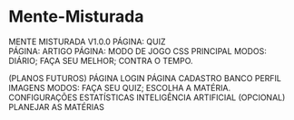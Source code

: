 # Mente-Misturada
MENTE MISTURADA V1.0.0
PÁGINA: QUIZ <br>
PÁGINA: ARTIGO
PÁGINA: MODO DE JOGO
CSS PRINCIPAL
MODOS: 
DIÁRIO;
FAÇA SEU MELHOR;
CONTRA O TEMPO.

(PLANOS FUTUROS)
PÁGINA LOGIN
PÁGINA CADASTRO
BANCO
PERFIL
IMAGENS
MODOS:
FAÇA SEU QUIZ;
ESCOLHA A MATÉRIA.
CONFIGURAÇÕES
ESTATÍSTICAS
INTELIGÊNCIA ARTIFICIAL (OPCIONAL)
PLANEJAR AS MATÉRIAS
